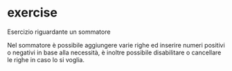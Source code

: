 # exercise

Esercizio riguardante un sommatore

Nel sommatore è possibile aggiungere varie righe ed inserire numeri positivi o negativi in base alla necessità, è inoltre possibile disabilitare o cancellare le righe in caso lo si voglia.
